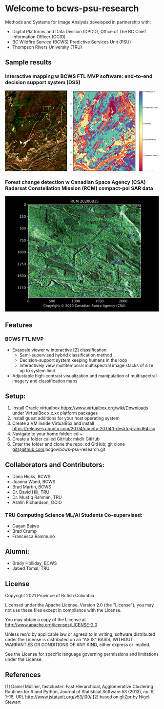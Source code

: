 # Welcome to bcws-psu-research
Methods and Systems for Image Analysis developed in partnership with:
* Digital Platforms and Data Division (DPDD), Office of The BC Chief Information Officer (OCIO) 
* BC Wildfire Service (BCWS) Predictive Services Unit (PSU)
* Thompson Rivers University (TRU)

## Sample results
###  Interactive mapping w BCWS FTL MVP software: end-to-end decision support system (DSS)
<img src="output/20210127_mvp.png" width="650" height="264">

### Forest change detection w Canadian Space Agency (CSA) Radarsat Constellation Mission (RCM) compact-pol SAR data
<img src="output/difference.gif" width="640">

## Features
### BCWS FTL MVP
* Exascale viewer w interactive [2] classification
   * Semi-supervised hybrid classification method
   * Decision-support system keeping humans in the loop
   * Interactively view multitemporal multispectral image stacks of size up to system limit
* Adjustable high-contrast visualization and manipulation of multispectral imagery and classification maps

## Setup:
1. Install Oracle virtualbox https://www.virtualbox.org/wiki/Downloads under VirtualBox x.x.xx platform packages
2. Install guest additions for your host operating system 
3. Create a VM inside VirtualBox and install https://releases.ubuntu.com/20.04/ubuntu-20.04.1-desktop-amd64.iso
4. Navigate to your home folder: cd ~
5. Create a folder called GitHub: mkdir GitHub
6. Enter the folder and clone the repo: cd GitHub; git clone git@github.com:bcgov/bcws-psu-research.git


## Collaborators and Contributors:
* Dana Hicks, BCWS
* Joanna Wand, BCWS
* Brad Martin, BCWS
* Dr. David Hill, TRU
* Dr. Musfiq Rahman, TRU
* Ashlin Richardson, OCIO


### TRU Computing Science ML/AI Students Co-supervised:
* Gagan Bajwa
* Brad Crump
* Francesca Rammuno

## Alumni:
* Brady Holliday, BCWS
* Jabed Tomal, TRU

## License

Copyright 2021 Province of British Columbia

Licensed under the Apache License, Version 2.0 (the "License");
you may not use these files except in compliance with the License.

You may obtain a copy of the License at
http://www.apache.org/licenses/LICENSE-2.0

Unless req'd by applicable law or agreed to in writing,
software distributed under the License is distributed on an
"AS IS" BASIS, WITHOUT WARRANTIES OR CONDITIONS OF ANY KIND,
either express or implied.

See the License for specific language governing permissions
and limitations under the License.

## References
[1]  Daniel Müllner, fastcluster: Fast Hierarchical, Agglomerative Clustering Routines for R and Python, Journal of Statistical Software 53 (2013), no. 9, 1–18, URL http://www.jstatsoft.org/v53/i09/
[2] based on gltZpr by Nigel Stewart
